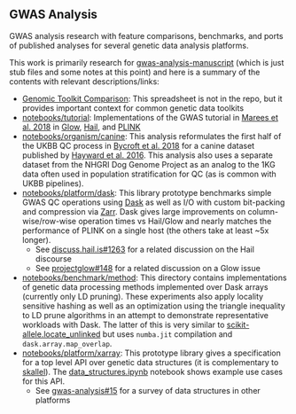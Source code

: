 ## GWAS Analysis

GWAS analysis research with feature comparisons, benchmarks, and ports of published analyses for several genetic data analysis platforms.

This work is primarily research for [gwas-analysis-manuscript](https://github.com/related-sciences/gwas-analysis-manuscript) (which is just stub files and some notes at this point) and here is a summary of the contents with relevant descriptions/links:

- [Genomic Toolkit Comparison](https://docs.google.com/spreadsheets/d/1FPen1xGMuzc-s0y0cSHuz1RFaiGdmS1ZL8mvUROSm1E/edit?usp=sharing): This spreadsheet is not in the repo, but it provides important context for common genetic data toolkits
- [notebooks/tutorial](notebooks/tutorial): Implementations of the GWAS tutorial in [Marees et al. 2018](https://www.ncbi.nlm.nih.gov/pubmed/29484742) in [Glow](https://projectglow.io/), [Hail](https://hail.is/), and [PLINK](https://www.cog-genomics.org/plink2/)
- [notebooks/organism/canine](notebooks/organism/canine): This analysis reformulates the first half of the UKBB QC process in [Bycroft et al. 2018](https://www.nature.com/articles/s41586-018-0579-z) for a canine dataset published by [Hayward et al. 2016](https://www.nature.com/articles/ncomms10460).  This analysis also uses a separate dataset from the NHGRI Dog Genome Project as an analog to the 1KG data often used in population stratification for QC (as is common with UKBB pipelines).
- [notebooks/platform/dask](notebooks/platform/dask): This library prototype benchmarks simple GWAS QC operations using [Dask](https://dask.org/) as well as I/O with custom bit-packing and compression via [Zarr](https://zarr.readthedocs.io/en/stable/).  Dask gives large improvements on column-wise/row-wise operation times vs Hail/Glow and nearly matches the performance of PLINK on a single host (the others take at least ~5x longer).
  - See [discuss.hail.is#1263](https://discuss.hail.is/t/poor-performance-for-qc-filtering-on-medium-sized-genotype-data/1263) for a related discussion on the Hail discourse
  - See [projectglow#148](https://github.com/projectglow/glow/issues/148) for a related discussion on a Glow issue
- [notebooks/benchmark/method](notebooks/benchmark/method): This directory contains implementations of genetic data processing methods implemented over Dask arrays (currently only LD pruning).  These experiments also apply locality sensitive hashing as well as an optimization using the triangle inequality to LD prune algorithms in an attempt to demonstrate representative workloads with Dask.  The latter of this is very similar to [scikit-allele.locate_unlinked](https://scikit-allel.readthedocs.io/en/stable/stats/ld.html#allel.locate_unlinked) but uses ```numba.jit``` compilation and ```dask.array.map_overlap```.
- [notebooks/platform/xarray](notebooks/platform/xarray): This prototype library gives a specification for a top level API over genetic data structures (it is complementary to [skallel](https://github.com/scikit-allel/skallel)).  The [data_structures.ipynb](notebooks/platform/xarray/data_structures.ipynb) notebook shows example use cases for this API.
  - See [gwas-analysis#15](https://github.com/related-sciences/gwas-analysis/issues/15) for a survey of data structures in other platforms
  
